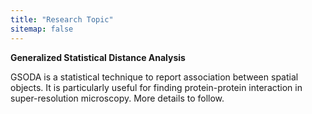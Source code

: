 ```yaml
---
title: "Research Topic"
sitemap: false
---
```


**Generalized Statistical Distance Analysis**

GSODA is a statistical technique to report association between spatial objects. It is particularly useful for finding protein-protein interaction in super-resolution microscopy.
More details to follow.

